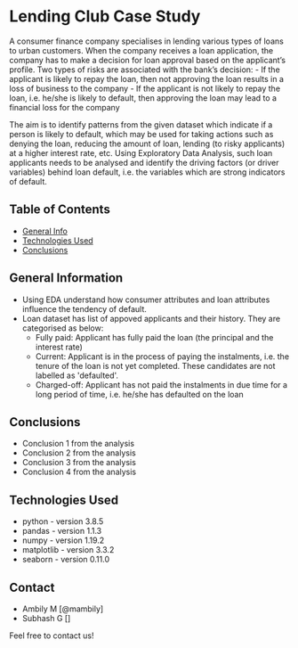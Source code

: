 # Lending Club Case Study
 A consumer finance company specialises in lending various types of loans to urban customers. When the company receives a loan application, the company has to make a decision for loan approval based on the applicant’s profile. Two types of risks are associated with the bank’s decision:
    - If the applicant is likely to repay the loan, then not approving the loan results in a loss of business to the company
    - If the applicant is not likely to repay the loan, i.e. he/she is likely to default, then approving the loan may lead to a financial loss for the company

The aim is to identify patterns from the given dataset which indicate if a person is likely to default, which may be used for taking actions such as denying the loan, reducing the amount of loan, lending (to risky applicants) at a higher interest rate, etc. Using Exploratory Data Analysis, such loan applicants needs to be analysed and identify the driving factors (or driver variables) behind loan default, i.e. the variables which are strong indicators of default.

## Table of Contents
* [General Info](#general-information)
* [Technologies Used](#technologies-used)
* [Conclusions](#conclusions)


## General Information
- Using EDA understand how consumer attributes and loan attributes influence the tendency of default.
- Loan dataset has list of appoved applicants and their history. They are categorised as below:
    * Fully paid: Applicant has fully paid the loan (the principal and the interest rate)
    * Current: Applicant is in the process of paying the instalments, i.e. the tenure of the loan is not yet completed. These candidates are not labelled as 'defaulted'.
    * Charged-off: Applicant has not paid the instalments in due time for a long period of time, i.e. he/she has defaulted on the loan 


## Conclusions
- Conclusion 1 from the analysis
- Conclusion 2 from the analysis
- Conclusion 3 from the analysis
- Conclusion 4 from the analysis



## Technologies Used
- python - version 3.8.5
- pandas - version 1.1.3
- numpy - version 1.19.2
- matplotlib - version 3.3.2
- seaborn - version 0.11.0


## Contact
* Ambily M [@mambily]
* Subhash G []

Feel free to contact us!
